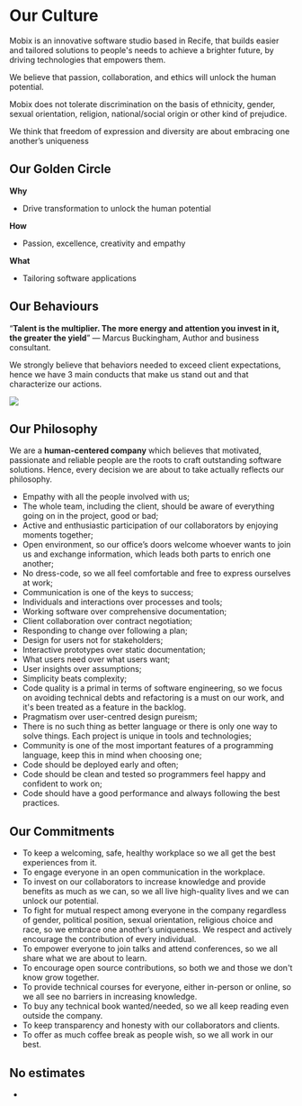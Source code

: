 # Our Culture

Mobix is an innovative software studio based in Recife, that builds easier and tailored solutions to people's needs to achieve a brighter future, by driving technologies that empowers them. 

We believe that passion, collaboration, and ethics will unlock the human potential.

Mobix does not tolerate discrimination on the basis of ethnicity, gender, sexual orientation, religion, national/social origin or other kind of prejudice. 

We think that freedom of expression and diversity are about embracing one another’s uniqueness

## Our **Golden Circle**

**Why**

* Drive transformation to unlock the human potential

**How**

* Passion, excellence, creativity and empathy

**What**

* Tailoring software applications

## Our Behaviours

“**Talent is the multiplier. The more energy and attention you invest in it, the greater the yield**” — Marcus Buckingham, Author and business consultant.

We strongly believe that behaviors needed to exceed client expectations, hence we have 3 main conducts that make us stand out and that characterize our actions.

![](https://lh4.googleusercontent.com/EwUeCmTK5fR0SWI3vXlDMZ5y7X-e71gihbMrNqjNy1P5qdN1BXCPUgUrF_621PbYXnJZPe_xrbC0B3B3XSLt_E3UPVP5v9zdlT6wkxoIjHZm7shR-hn9ml0VOJfcE9_-k0BYcZdx)

## Our Philosophy

We are a **human-centered company** which believes that motivated, passionate and reliable people are the roots to craft outstanding software solutions. Hence, every decision we are about to take actually reflects our philosophy.

* Empathy with all the people involved with us;
* The whole team, including the client, should be aware of everything going on in the project, good or bad;
* Active and enthusiastic participation of our collaborators by enjoying moments together;
* Open environment, so our office’s doors welcome whoever wants to join us and exchange information, which leads both parts to enrich one another;
* No dress-code, so we all feel comfortable and free to express ourselves at work;
* Communication is one of the keys to success;
* Individuals and interactions over processes and tools;
* Working software over comprehensive documentation;
* Client collaboration over contract negotiation;
* Responding to change over following a plan;
* Design for users not for stakeholders;
* Interactive prototypes over static documentation;
* What users need over what users want;
* User insights over assumptions;
* Simplicity beats complexity;
* Code quality is a primal in terms of software engineering, so we focus on avoiding technical debts and refactoring is a must on our work, and it's been treated as a feature in the backlog.
* Pragmatism over user-centred design pureism;
* There is no such thing as better language or there is only one way to solve things. Each project is unique in tools and technologies;
* Community is one of the most important features of a programming language, keep this in mind when choosing one;
* Code should be deployed early and often;
* Code should be clean and tested so programmers feel happy and confident to work on;
* Code should have a good performance and always following the best practices.

## Our **Commitments**

* To keep a welcoming, safe, healthy workplace so we all get the best experiences from it. 
* To engage everyone in an open communication in the workplace.
* To invest on our collaborators to increase knowledge and provide benefits as much as we can, so we all live high-quality lives and we can unlock our potential.
* To fight for mutual respect among everyone in the company regardless of gender, political position, sexual orientation, religious choice and race, so we embrace one another’s uniqueness. We respect and actively encourage the contribution of every individual.
* To empower everyone to join talks and attend conferences, so we all share what we are about to learn.
* To encourage open source contributions, so both we and those we don't know grow together.
* To provide technical courses for everyone, either in-person or online, so we all see no barriers in increasing knowledge.
* To buy any technical book wanted/needed, so we all keep reading even outside the company.
* To keep transparency and honesty with our collaborators and clients.
* To offer as much coffee break as people wish, so we all work in our best.

## No estimates

* 
